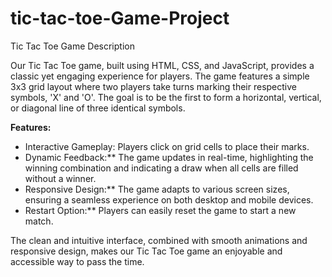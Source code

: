 # tic-tac-toe-Game-Project
Tic Tac Toe Game Description

Our Tic Tac Toe game, built using HTML, CSS, and JavaScript, provides a classic yet engaging experience for players. The game features a simple 3x3 grid layout where two players take turns marking their respective symbols, 'X' and 'O'. The goal is to be the first to form a horizontal, vertical, or diagonal line of three identical symbols.

**Features:**
- Interactive Gameplay: Players click on grid cells to place their marks.
- Dynamic Feedback:** The game updates in real-time, highlighting the winning combination and indicating a draw when all cells are filled without a winner.
- Responsive Design:** The game adapts to various screen sizes, ensuring a seamless experience on both desktop and mobile devices.
- Restart Option:** Players can easily reset the game to start a new match.

The clean and intuitive interface, combined with smooth animations and responsive design, makes our Tic Tac Toe game an enjoyable and accessible way to pass the time.

